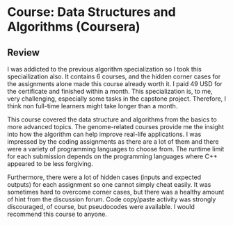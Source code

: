 # Course: Data Structures and Algorithms (Coursera)

## Review

I was addicted to the previous algorithm specialization so I took this speciailization also. It contains 6 courses, and the hidden corner cases for the assignments alone made this course already worth it. I paid 49 USD for the certificate and finished within a month. This specialization is, to me, very challenging, especially some tasks in the capstone project. Therefore, I think non full-time learners might take longer than a month.

This course covered the data structure and algorithms from the basics to more advanced topics. The genome-related courses provide me the insight into how the algorithm can help improve real-life applications. I was impressed by the coding assignments as there are a lot of them and there were a variety of programming languages to choose from. The runtime limit for each submission depends on the programming languages where C++ appeared to be less forgiving.

Furthermore, there were a lot of hidden cases (inputs and expected outputs) for each assignment so one cannot simply cheat easily. It was sometimes hard to overcome corner cases, but there was a healthy amount of hint from the discussion forum. Code copy/paste activity was strongly discouraged, of course, but pseudocodes were available. I would recommend this course to anyone.
